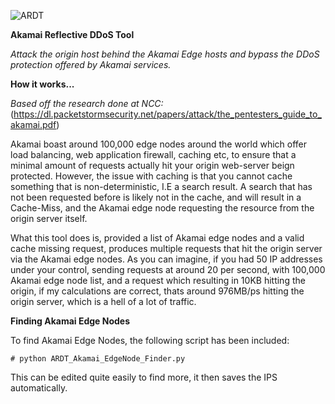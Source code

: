 ![ARDT]()

**Akamai Reflective DDoS Tool**

*Attack the origin host behind the Akamai Edge hosts and bypass the DDoS protection offered by Akamai services.*

**How it works...**

*Based off the research done at NCC:*  (https://dl.packetstormsecurity.net/papers/attack/the_pentesters_guide_to_akamai.pdf)

Akamai boast around 100,000 edge nodes around the world which offer load balancing, web application firewall, caching etc, to ensure that a minimal amount of requests actually hit your origin web-server beign protected. However, the issue with caching is that you cannot cache something that is non-deterministic, I.E a search result. A search that has not been requested before is likely not in the cache, and will result in a Cache-Miss, and the Akamai edge node requesting the resource from the origin server itself. 

What this tool does is, provided a list of Akamai edge nodes and a valid cache missing request, produces multiple requests that hit the origin server via the Akamai edge nodes. As you can imagine, if you had 50 IP addresses under your control, sending requests at around 20 per second, with 100,000 Akamai edge node list, and a request which resulting in 10KB hitting the origin, if my calculations are correct, thats around 976MB/ps hitting the origin server, which is a hell of a lot of traffic.

**Finding Akamai Edge Nodes**

To find Akamai Edge Nodes, the following script has been included:

```# python ARDT_Akamai_EdgeNode_Finder.py```

This can be edited quite easily to find more, it then saves the IPS automatically.

